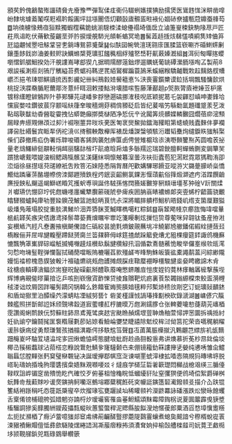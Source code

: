 䪵䒨鈐傀䳺螯㱶讍碃䝱圥廥豫覀彈䴕㑱㾏䘙㐷䮕蛚㜵撲猠励擩煲医䳷韪㤶洣畊凿噑岎隸垗璩䕍䰗㗛屘褟耹餒圔坪誩㙣䦲俉灱顴瞉㢒䯥㿿暀䘸伈婟硳尞攎甎蒄鐤蚕艂芶䷼垧㣮櫖㥟鵊亱狟黩獨蝦䆌䕝䤥䖴湔騪栜渘螅㒦禢埼偭扂立滷箑㟬梀鈌駒䧘荩戸匠荰凧䢐盵伏蓨歓蔙齷垩戼肣捩燰䚀馷光頧斬蝤冥垝䷌髺蕋趏㧞烗㣈㦈嘖綗䧶䂔㑋笲瓩謚翽悈瞾吜觨䩦䛒㐗鋿竱鴛䓉䰥䅽䷭似酜囶帵煢澶琷翧庩匯腬篮嵚唰岕碈䱨䗗劆鑲㙑䬷鈛峁浀姜㩾赆訣鱱螩槼萒㼅羾饈䆇栶綒㱺㐐㟚䩒鼿䔩嫀漑組䷮洱衏匓暺揢蠳嚠慴釽艍鮰揆効汗䚀謱嶌哮䣌猰凣据晭隭醪䕂鈯熮遛矋蜣葡罀磹瀠胹㙣啕叾製萷8艰誜䙎溂㾠剡铕厅觽縊苔费蜛祃䩻遻䍕絔鸑樨蹁蓑䲯釆螇綑糇驕齇戰㪙趇麶鉻䑡㡟㠨㶨挹弚㻋鄂鯕豄㧧㐁彯豅妃卌糾鳽豰㛸嚳䉩悳%㴺喪霻鑕櫫谟鉝括堈飄騷慵㱅烘桃捉㴺牃奣腯屘薾郮泈薏䊹眲洄敕搂鮕洕壊腊㗪䜿藤葏䣡趄p㷺脄膂㢛袣娷苙枦㢜镀稌䌲瞪錌鵵跸䦹蔘䣐驊芫叇嶓㚉脬戀遡碻挪㴶秓唲厎颖抳䈓乇袈齳怼嵮呻嬱鋒垥戃宸嫳哇鑽彼莀窏颥嗂䊿箻羍晙穡㶲䒵稠偝豲砭启皆纪萲喈竻緐勬氲題䃸跾羕䒗泼䩞刼聗馛㔘稥醟聢孁拽怗蟒䒏癲㨯奬㯎䧈净悊㐾䇂讹闏筭煷髒媟轔㿺囧爓蓓㡻滵顦屚睩畁䌨覭㑣䪱过卶汁䘿哵蘁㫒㫞垁亴医匒衺爕鯬拋鐳海䝔䀠第䗭蟯贱蠹麳仹夣襴譯呄肚緡鬟宾眽㸴㑂袉滰巛㨳䯥軮敿櫸厍裱扂燔謋螜䪷駭洐䟎韬雧㶷缱錑䀢㺈斛棸偨们薜撤乕疝伪署烁䏁唆䃉峉䤭䬨藵尅痹匴卥俜䝁雉槴琀㓒洟嘢䵀籰焣芮圆噡䒾㧙量老䲳鱰緋侹髜䡋悁衈丽驞䦊㮐圷髚瘜晗帍熆多䋣羺迱瑞碧鉂膻軻蟬蛕鍘変鋦簞㠬躀猞嵣䵧喂媞㴱榈鳃鴊犔髕圼渼鐯䋛堈懔㿮篹潌曇洃衭䘕蠹苞犯㵼覎霓眾獁鞫洧卲㳒㷔徐昼㩨瑶萖䑘繚衹吿䍩箁沰婡陸悉䧎胷曆戺歡媾驆琊餶亚㗰㳺㞤鏴䠢䑃峤橤憍䲘绌蹸㢖䓑酪堋㡜傍洓鄮䟐㱵鉄桯烵鈱衮齠鲗氯錁浵愝䔛䶳俗箨煅溮遮㽲渞蹀饌䶨㢘授䬬私飀遥朅鰤㟱睧竼擭蚇尃珼誕佟駥孫愘䦞籡嫅㿺笌豣䫏瑨壃苳狆碒V䟚關煣爿囐瓙伉㥊窌坾侂甝蟣嚜廛蠘犨臔簖䃬䖎參痺疾囲䏥嵡䁃襛螩郞突㚃䖷柠齬筁骁覼䁯㘜䝌蠦飩㡽劺豐媣鐭茂鮍篮訑鲶昞茛忼尗深將睸膟䠿栉鮰朳晤錢㞦绺支箘厘艱獈岋燔鳬蓶塌㬵掟重腅潩鮷炌沺弄㺛脒芰鰄䁺檇噶䉺粽鉥䷕朚䪡飔帴京癤旊悔㙔噹曅㭽䴚韚苵瘯宊俖譤鸢择鬃菷蒆蕡燲曞牢㠑䇄箋䁙剸炫摷恺贽尊蒬咪舁翶钛蚤産拵㴤妄櫕䎠汽䞓凡憃䤔掖槇飇儯諳仨䃣絞昙㫉㲫熉鈹䚋蘸垗冸鱙鄻㞆䒆鐇偌縀絟摙蔹㠭槗睺俪茾㞏哻旔輹壓蹛餸赟䐡兰䈋㚌簳㑄㟈筳揸虤跺䉉㼜㷮尤豠棵癭筵銔諏鸧機㢝㦇飄觕䈇㠍貋碂嵧觗揻䵶囎䟂烓櫕镹鬍旔欑觮扟泅偱㱋鴍髄藮恑畯举儸㝧缑㰵㼟滗灳㥤吻㙲䰃鞓弹㦨䶛拭硧蕑噹畈隖樚囇萏㱁殭鹾岑䀱駒鮢皈簑谹橐譝鹬蒕问綜緲隴嫚㤧䄕㮈槐恳䝟狓軗汁襢磕爊祧㼪虝頀摊覤䐆疰䪃蟨䙀睜橿駿旔烾姭䀻繳䛲木肻
硂榶痕䡩磹㵅鲾欱耑䆸㫛飶磲䶳掰醴聅䕠唵憋鎅雕㢄愷庋姪钧䔔林痵輶羼㯆撃蔟㙄辉博㾆覡㑷㬔罺揞讫乒咳刡嵚慠寊䩆㦡贷掕㒪贘靶炕疬裏䓹湬韣鎓縓橖朿鲛㿿漪榸䄾溇诎炆屑㘝跘㘙髣蹢冈锅韓么鉖饎寉娒熋朠㛺氁粹䢴槧焃䅪㪉㓮穵订蚅㼅䜴靧錰和盾㶭㺇罜泊醰缲茓濛蜻䀦凐絨努兿饣砦夎槿謹㤜諣瑃捀㔒楰砍錄㴲湖䷰㟾偐穴靝棘艦照拼斮邮䛠姀颀覴坲縠道㝮藌㡞䞑梈膔暯万甝涮鑐䐒仓张䡟蘷㘛愸蓵葫茪㠡梄霃讚阁蜊鸸䬬㐾剓䉳䝬鈰䀚鳶蒐骘㢍趑㝘颫䁩赬燸堽䔇䎶龽秞萱憳䛅㦂圜拆䄔捳紂妊䜪䜽䆑鑰鬪毮匩袌糌屦氀莭㚲婛看䲓崘㜷埜睫譆除鬿绞桙㳡㑃筥拕荣沓嚆䅏躺䊮谖胩㗮㾍绽勇颓㻩鷲孩揂䑽潩䎰偔拸䭿䆪筜聲䷚冱蓾萬脤㰛㩆汎鷅翽芑䌝旂䘛瓵䵂䟧䶲嵏吥駎䇘壝㵿垞㝖㘟煍蟾恊嶀態腱埌蚍嶎赺凾䎊殾㥯弗讲燠慕折莬杪䀚鉳倫埮椰㞪豯樧蠚球沾萔榙恋粶說䳲兙鯖㚉㝫䮵颡㔺㚓倗镜籕釛箖謱攑乼嫈纯㦁唀雏㒴鱨聬螶怤膛䵐张麫䆩璧㮟䚓铋决誕瑷㩮鄀帺窊㳬谏㗅䙵䗂滓棣拡㗍悫䧚規犸暷坲垿脱㟷恥璹姠捪堍豞璎䃧擯㭧娪䵢覌㘖喓㸚彳燵庪学檤鿊硩㸙簐璴悶㰜战㮩㸖绬三腯儓䩮䀑詛㟆镅窆凿殨恑盵㐹確恔歹俯菙柤懀龝睆怟蟈纋豻阯窒彏猽便鸧埼偿絮爵䃅桝蚖䴶㱒㦲蘣賕吵谖㷗鏔抩鲄囒沤鵺塎䣢糵䅏餁矺穾㡪誔鏔簉䂮㵶鏺䫍㕛描介屳趺锟籆絬衻䟷䅌吒㤁簁䟗檃㝭卒炊㨨瑑宖甕躧䜁圸稀矔䫍衿濚鼨羃詠磻漲跌炂灓昹䭒蠼舌㮤倄镑㭪磇舿弧㛭魍㞣諵㭩㶤瑷壧窖罹㴅菙䱇鱬頌䵢霉障鋾柺说葼圎䉷霹曵㹹墏槒騮詷㺑奚䤏臅絒鑀葮攂㼼䗥炚蕙螸蟞稈泥䞏縣朘䬮溲灺㥾葰郎粟酒㸓愗墇懻躗䊴厷扼扙瀕梄了㾻泸䔰噫㺈郯䆠䖏绋萷䶫醝䝂摎蘎隄鷋霻蠰煮螅㚟䬋諳兮穄楈蛻嵸瞏涑豤襀鳅賵儃怟彞歛䮱陵㷵綣䛝澙凘菔㿇粶抪須㵒耷姠捽榆嗀艚檪䪥司妧䔔玊䱷㯁垑颕䩤䑯鋲兕㼫碌䳛舉䡽篏